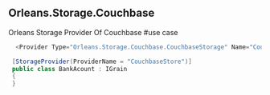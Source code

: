 ## Orleans.Storage.Couchbase
   Orleans Storage Provider Of Couchbase
#use case

```csharp
  <Provider Type="Orleans.Storage.Couchbase.CouchbaseStorage" Name="CouchbaseStore" BucketName="bucketName" BucketPassword="bucketPassword" UseSsl="true" Servers="http://192.168.0.100:8091/pools;http://192.168.0.101:8091/pools"  />
```
   
```csharp
 [StorageProvider(ProviderName = "CouchbaseStore")]
 public class BankAcount : IGrain
 {
 }